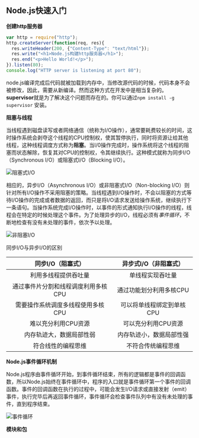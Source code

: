 ## Node.js快速入门

**创建http服务器**

``` javascript
var http = require("http");
http.createServer(function(req, res){
  res.writeHeader(200, {"Content-Type": "text/html"});
  res.write("<h1>Node.js构建http服务器</h1>");
  res.end("<p>Hello World!</p>");
}).listen(80);
console.log("HTTP server is listening at port 80");
```

node.js编译完成后代码就被加载到内存中，当修改源代码的时候，代码本身不会被修改，因此，需要从新编译。然而这种方式在开发中是相当复杂的。**supervisor**就是为了解决这个问题而存在的。你可以通过`npm install -g supervisor` 安装。

**阻塞与线程**

当线程遇到磁盘读写或者网络通信（统称为I/O操作），通常要耗费较长的时间，这时操作系统会剥夺这个线程的CPU控制权，使其暂停执行，同时将资源让给其他线程，这种线程调度方式称为**阻塞**。当I/0操作完成时，操作系统将这个线程的阻塞而状态解除，恢复其对CPU的控制权，令其继续执行。这种模式就称为同步I/O（Synchronous I/O）或阻塞式I/O（Blocking I/O）。

![阻塞式I/O](https://raw.githubusercontent.com/blackcater/blog/master/%E8%AF%BB%E4%B9%A6%E7%AC%94%E8%AE%B0/%E3%80%8Anodejs%E6%9D%83%E5%A8%81%E6%8C%87%E5%8D%97%E3%80%8B/images/%E9%98%BB%E5%A1%9E%E5%BC%8F.PNG)

相应的，异步I/O（Asynchronous I/O）或非阻塞式I/O（Non-blocking I/O）则针对所有I/O操作不采用阻塞的策略。当线程遇到I/O操作时，不会以阻塞的方式等待I/O操作的完成或者数据的返回，而只是将I/O请求发送给操作系统，继续执行下一条语句。当操作系统完成I/O操作时，以事件的形式通知执行I/O操作的线程，线程会在特定的时候处理这个事件。为了处理异步的I/O，线程必须有*事件循环*，不断地检查有没有未处理的事件，依次予以处理。

![非阻塞I/O](https://raw.githubusercontent.com/blackcater/blog/master/%E8%AF%BB%E4%B9%A6%E7%AC%94%E8%AE%B0/%E3%80%8Anodejs%E6%9D%83%E5%A8%81%E6%8C%87%E5%8D%97%E3%80%8B/images/%E9%9D%9E%E9%98%BB%E5%A1%9E%E5%BC%8F.PNG)

同步I/O与异步I/O的区别

|     同步I/O（阻塞式）      |  异步式I/O（非阻塞式）  |
| :-----------------: | :------------: |
|     利用多线程提供吞吐量      |    单线程实现吞吐量    |
| 通过事件片分割和线程调度利用多核CPU | 通过功能划分利用多核CPU  |
| 需要操作系统调度多线程使用多核CPU  | 可以将单线程绑定到单核CPU |
|     难以充分利用CPU资源     |  可以充分利用CPU资源   |
|    内存轨迹大，数据局部性弱     |  内存轨迹小，数据局部性强  |
|      符合线性的编程思维      |   不符合传统编程思维    |



**Node.js事件循环机制**

Node.js程序由事件循环开始，到事件循环结束，所有的逻辑都是事件的回调函数，所以Node.js始终在事件循环中，程序的入口就是事件循环第一个事件的回调函数。事件的回调函数在执行的过程中，可能会发生I/O请求或直接发射（emit）事件，执行完毕后再返回事件循环，事件循环会检查事件队列中有没有未处理的事件，直到程序结束。

![事件循环](https://raw.githubusercontent.com/blackcater/blog/master/%E8%AF%BB%E4%B9%A6%E7%AC%94%E8%AE%B0/%E3%80%8Anodejs%E6%9D%83%E5%A8%81%E6%8C%87%E5%8D%97%E3%80%8B/images/%E4%BA%8B%E4%BB%B6%E5%BE%AA%E7%8E%AF.PNG)



**模块和包**

